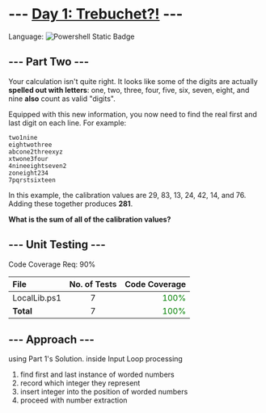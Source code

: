 # --- [Day 1: Trebuchet?!](https://adventofcode.com/2023/day/1) ---

Language: ![Powershell Static Badge](https://img.shields.io/badge/Powershell-012456?style=for-the-badge&logo=powershell&logoColor=012456&labelColor=FFFFFF)

## --- Part Two ---
Your calculation isn't quite right. It looks like some of the digits are actually **spelled out with letters**: one, two, three, four, five, six, seven, eight, and nine **also** count as valid "digits".

Equipped with this new information, you now need to find the real first and last digit on each line. For example:

```text
two1nine
eightwothree
abcone2threexyz
xtwone3four
4nineeightseven2
zoneight234
7pqrstsixteen
```

In this example, the calibration values are 29, 83, 13, 24, 42, 14, and 76. Adding these together produces **281**.

**What is the sum of all of the calibration values?**

## --- Unit Testing ---

Code Coverage Req: 90%

| File | No. of Tests | Code Coverage |
| :--- | :---: | ---: |
| LocalLib.ps1 | 7 | <span style="color:green">100%</span> |
| **Total** | 7 | <span style="color:green">100%</span> |

## --- Approach ---
using Part 1's Solution. inside Input Loop processing

1. find first and last instance of worded numbers
2. record which integer they represent
3. insert integer into the position of worded numbers
4. proceed with number extraction
